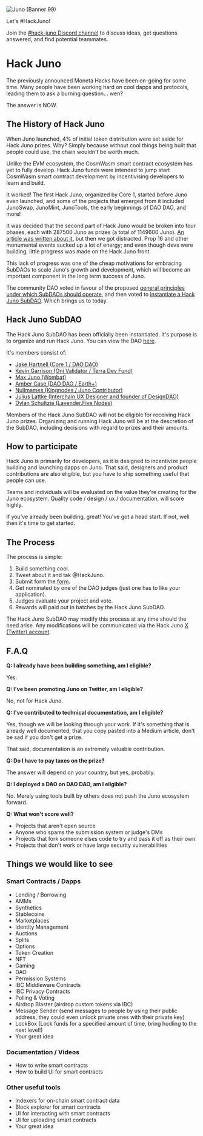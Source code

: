 ![Juno (Banner 99)](https://user-images.githubusercontent.com/79812965/126158359-90a717b0-cd7c-4304-b477-9d90cc3f6cc7.png)

Let's #HackJuno!

Join the [#hack-juno Discord channel](https://discord.gg/c7TW2WZQxP) to discuss ideas, get questions answered, and find potential teammates.

# Hack Juno

The previously announced Moneta Hacks have been on-going for some time. Many people have been working hard on cool dapps and protocols, leading them to ask a burning question... wen?

The answer is NOW.

## The History of Hack Juno

When Juno launched, 4% of initial token distribution were set aside for Hack Juno prizes. Why? Simply because without cool things being built that people could use, the chain wouldn't be worth much.

Unlike the EVM ecosystem, the CosmWasm smart contract ecosystem has yet to fully develop. Hack Juno funds were intended to jump start CosmWasm smart contract development by incentivising developers to learn and build.

It worked! The first Hack Juno, organized by Core 1, started before Juno even launched, and some of the projects that emerged from it included JunoSwap, JunoMint, JunoTools, the early beginnings of DAO DAO, and more!

It was decided that the second part of Hack Juno would be broken into four phases, each with 287500 Juno as prizes (a total of 1149600 Juno). [An article was written about it](https://medium.com/@JunoNetwork/the-moneta-hacks-open-innovation-on-the-jun%C3%B8-interoperable-smart-contract-network-73152e82c295), but then we got distracted. Prop 16 and other monumental events sucked up a lot of energy; and even though devs were building, little progress was made on the Hack Juno front.

This lack of progress was one of the cheap motivations for embracing SubDAOs to scale Juno's growth and development, which will become an important component in the long term success of Juno.

The community DAO voted in favour of the proposed [general principles under which SubDAOs should operate](https://www.mintscan.io/juno/proposals/25), and then voted to [instantiate a Hack Juno SubDAO](https://www.mintscan.io/juno/proposals/27). Which brings us to today.

## Hack Juno SubDAO

The Hack Juno SubDAO has been officially been instantiated. It's purpose is to organize and run Hack Juno. You can view the DAO [here](https://daodao.zone/dao/juno1q7ufzamrmwfw4w35azzkcxd5l44vy8zngm9ufcgryk2dt8clqznsp88lhd).

It's members consist of:
- [Jake Hartnell (Core 1 / DAO DAO)](https://x.com/JakeHartnell)
- [Kevin Garrison (Oni Validator / Terra Dev Fund)](https://x.com/KevinGarrison)
- [Max Juno (Wombat)](https://x.com/max_maxsolo)
- [Amber Case (DAO DAO / Earth+)](https://x.com/caseorganic)
- [Nullmames (Kingnodes / Juno Contributor)](https://x.com/nullMames)
- [Julius Lattke (Interchain UX Designer and founder of DesignDAO)](https://x.com/JuliusLattke)
- [Dylan Schultzie (Lavender.Five Nodes)](https://x.com/dylanschultzie)

Members of the Hack Juno SubDAO will not be eligible for receiving Hack Juno prizes. Organizing and running Hack Juno will be at the descretion of the SubDAO, including decisions with regard to prizes and their amounts.

## How to participate

Hack Juno is primarily for developers, as it is designed to incentivize people building and launching dapps on Juno. That said, designers and product contributions are also eligible, but you have to ship something useful that people can use.

Teams and individuals will be evaluated on the value they're creating for the Juno ecosystem. Quality code / design / ux / documentation, will score highly.

If you've already been building, great! You've got a head start. If not, well then it's time to get started.

## The Process

The process is simple:

1. Build something cool.
2. Tweet about it and tak @HackJuno.
3. Submit form the [form](HTTP://).
4. Get nominated by one of the DAO judges (just one has to like your application).
5. Judges evaluate your project and vote.
6. Rewards will paid out in batches by the Hack Juno SubDAO.

The Hack Juno SubDAO may modify this process at any time should the need arise. Any modifications will be communicated via the Hack Juno [X (Twitter) account](https://x.com/HackJuno). 

## F.A.Q

**Q: I already have been building something, am I eligible?**

Yes.

**Q: I've been promoting Juno on Twitter, am I eligible?**

No, not for Hack Juno.

**Q: I've contributed to technical documentation, am I eligible?**

Yes, though we will be looking through your work. If it's something that is already well documented, that you copy pasted into a Medium article, don't be sad if you don't get a prize.

That said, documentation is an extremely valuable contribution.

**Q: Do I have to pay taxes on the prize?**

The answer will depend on your country, but yes, probably.

**Q: I deployed a DAO on DAO DAO, am I eligible?**

No. Merely using tools built by others does not push the Juno ecosystem forward.

**Q: What won't score well?**

- Projects that aren't open source
- Anyone who spams the submission system or judge's DMs
- Projects that fork someone elses code to try and pass it off as their own
- Projects that don't work or have large security vulnerabilities

## Things we would like to see

### Smart Contracts / Dapps

- Lending / Borrowing
- AMMs
- Synthetics
- Stablecoins
- Marketplaces
- Identity Management
- Auctions
- Splits
- Options
- Token Creation
- NFT
- Gaming
- DAO
- Permission Systems
- IBC Middleware Contracts
- IBC Privacy Contracts
- Polling & Voting
- Airdrop Blaster (airdrop custom tokens via IBC)
- Message Sender (send messages to people by using their public address, they could even unlock private ones with their private key)
- LockBox (Lock funds for a specified amount of time, bring hodling to the next level!)
- Your great idea

### Documentation / Videos

- How to write smart contracts
- How to build UI for smart contracts

### Other useful tools

- Indexers for on-chain smart contract data
- Block explorer for smart contracts
- UI for interacting with smart contracts
- UI for uploading smart contracts
- Your great idea
